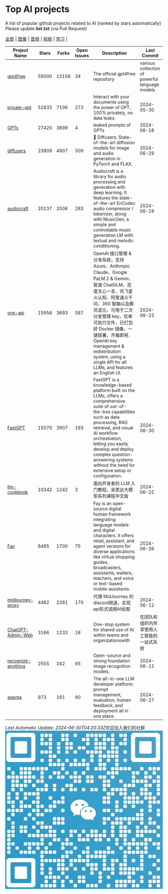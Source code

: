 # Top AI projects
A list of popular github projects related to AI (ranked by stars automatically)
Please update **list.txt** (via Pull Request)

<a href="./README.md">全部</a> |   <a href="./READMEpicture.md">图像</a> |   <a href="./READMEaudio.md">音频</a> | <a href="./READMEvideo.md">视频</a> | <a href="./READMElearn.md">学习</a> | 

| Project Name | Stars | Forks | Open Issues | Description | Last Commit |
| ------------ | ----- | ----- | ----------- | ----------- | ----------- |
| [gpt4free](https://github.com/xtekky/gpt4free) | 59000 | 13156 | 34 | The official gpt4free repository | various collection of powerful language models | 2024-06-29 |
| [private-gpt](https://github.com/zylon-ai/private-gpt) | 52833 | 7106 | 273 | Interact with your documents using the power of GPT, 100% privately, no data leaks | 2024-05-30 |
| [GPTs](https://github.com/linexjlin/GPTs) | 27420 | 3699 | 4 | leaked prompts of GPTs | 2024-06-18 |
| [diffusers](https://github.com/huggingface/diffusers) | 23809 | 4907 | 509 | 🤗 Diffusers: State-of-the-art diffusion models for image and audio generation in PyTorch and FLAX. | 2024-06-29 |
| [audiocraft](https://github.com/facebookresearch/audiocraft) | 20137 | 2006 | 283 | Audiocraft is a library for audio processing and generation with deep learning. It features the state-of-the-art EnCodec audio compressor / tokenizer, along with MusicGen, a simple and controllable music generation LM with textual and melodic conditioning. | 2024-06-19 |
| [one-api](https://github.com/songquanpeng/one-api) | 15956 | 3693 | 587 | OpenAI 接口管理 & 分发系统，支持 Azure、Anthropic Claude、Google PaLM 2 & Gemini、智谱 ChatGLM、百度文心一言、讯飞星火认知、阿里通义千问、360 智脑以及腾讯混元，可用于二次分发管理 key，仅单可执行文件，已打包好 Docker 镜像，一键部署，开箱即用. OpenAI key management & redistribution system, using a single API for all LLMs, and features an English UI. | 2024-06-23 |
| [FastGPT](https://github.com/labring/FastGPT) | 15070 | 3907 | 193 | FastGPT is a knowledge-based platform built on the LLMs, offers a comprehensive suite of out-of-the-box capabilities such as data processing, RAG retrieval, and visual AI workflow orchestration, letting you easily develop and deploy complex question-answering systems without the need for extensive setup or configuration. | 2024-06-30 |
| [llm-cookbook](https://github.com/datawhalechina/llm-cookbook) | 10342 | 1242 | 3 | 面向开发者的 LLM 入门教程，吴恩达大模型系列课程中文版 | 2024-06-22 |
| [Fay](https://github.com/xszyou/Fay) | 8485 | 1700 | 75 | Fay is an open-source digital human framework integrating language models and digital characters. It offers retail, assistant, and agent versions for diverse applications like virtual shopping guides, broadcasters, assistants, waiters, teachers, and voice or text-based mobile assistants. | 2024-06-26 |
| [midjourney-proxy](https://github.com/novicezk/midjourney-proxy) | 4482 | 2281 | 170 | 代理 MidJourney 的discord频道，实现api形式调用AI绘图 | 2024-06-12 |
| [ChatGPT-Admin-Web](https://github.com/AprilNEA/ChatGPT-Admin-Web) | 3166 | 1233 | 18 | One-stop system for shared use of AI within teams and organizationswith | 在团队和组织内共享使用人工智能的一站式系统 | 2023-12-27 |
| [recognize-anything](https://github.com/xinyu1205/recognize-anything) | 2555 | 242 | 85 | Open-source and strong foundation image recognition models. | 2024-06-12 |
| [agenta](https://github.com/Agenta-AI/agenta) | 973 | 161 | 90 | The all-in-one LLM developer platform: prompt management, evaluation, human feedback, and deployment all in one place. | 2024-06-27 |

*Last Automatic Update: 2024-06-30T04:20:33Z*欢迎加入我们的社群 ![](https://raw.githubusercontent.com/mouuii/picture/master/weichat.jpg) 